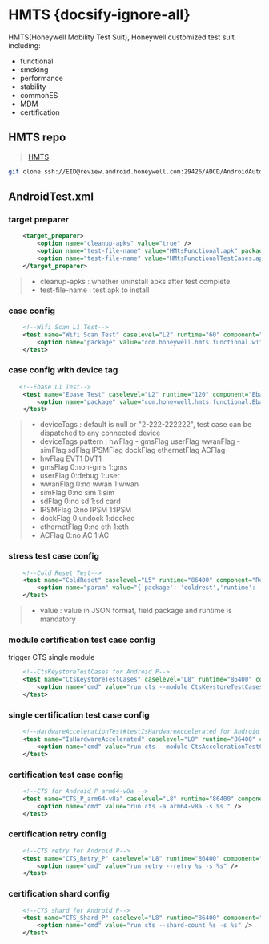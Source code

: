 # HMTS {docsify-ignore-all}

HMTS(Honeywell Mobility Test Suit), Honeywell customized test suit including:
- functional
- smoking
- performance
- stability
- commonES
- MDM
- certification

## HMTS repo 
> [HMTS](https://review.android.honeywell.com:8088/#/admin/projects/ADCD/AndroidAutomationTest)

```bash
git clone ssh://EID@review.android.honeywell.com:29426/ADCD/AndroidAutomationTest
```

## AndroidTest.xml
### target preparer
```xml
    <target_preparer>
        <option name="cleanup-apks" value="true" />
        <option name="test-file-name" value="HMtsFunctional.apk" package="com.honeywell.hmts.functional"/>
        <option name="test-file-name" value="HMtsFunctionalTestCases.apk" package="com.honeywell.hmts.functional.test"/>
    </target_preparer>
```
> - cleanup-apks : whether uninstall apks after test complete
> - test-file-name : test apk to install



### case config
```xml
    <!--Wifi Scan L1 Test-->
    <test name="Wifi Scan Test" caselevel="L2" runtime="60" component="WLAN" class="com.honeywell.hmts.functional.test/android.support.test.runner.AndroidJUnitRunner">
        <option name="package" value="com.honeywell.hmts.functional.wifiscan" />
    </test>
```

### case config with device tag
```xml
   <!--Ebase L1 Test-->
    <test name="Ebase Test" caselevel="L2" runtime="120" component="Ebase" deviceTags="2-222-222212" class="com.honeywell.hmts.functional.test/android.support.test.runner.AndroidJUnitRunner">
        <option name="package" value="com.honeywell.hmts.functional.Ebase" />
    </test>
```
> - deviceTags : default is null or "2-222-222222", test case can be dispatched to any connected device
> - deviceTags pattern : hwFlag - gmsFlag userFlag wwanFlag - simFlag sdFlag IPSMFlag dockFlag ethernetFlag ACFlag
> - hwFlag	EVT1 DVT1 
> - gmsFlag	0:non-gms   1:gms
> - userFlag	0:debug        1:user
> - wwanFlag	0:no wwan   1:wwan
> - simFlag	0:no sim       1:sim
> - sdFlag	0:no sd          1:sd card
> - IPSMFlag	0:no IPSM    1:IPSM
> - dockFlag	0:undock      1:docked
> - ethernetFlag	0:no eth        1:eth
> - ACFlag	0:no AC         1:AC


### stress test case config
```xml
    <!--Cold Reset Test-->
    <test name="ColdReset" caselevel="L5" runtime="86400" component="Reset" deviceTags="" class="com.honeywell.action.hmts.RUN_STRESS">
        <option name="param" value="{'package': 'coldrest','runtime': '24','interval': '10'}" />
    </test>
```
> - value : value in JSON format, field package and runtime is mandatory

### module certification test case config
trigger CTS single module
```xml
    <!--CtsKeystoreTestCases for Android P-->
    <test name="CtsKeystoreTestCases" caselevel="L8" runtime="86400" component="Certification-CTS" platform="P" type="trigger">
        <option name="cmd" value="run cts --module CtsKeystoreTestCases -s %s " />
    </test>
```

### single certification test case config
```xml
    <!--HardwareAccelerationTest#testIsHardwareAccelerated for Android P-->
    <test name="IsHardwareAccelerated" caselevel="L8" runtime="86400" component="Certification-CTS" platform="P" type="trigger">
        <option name="cmd" value="run cts --module CtsAccelerationTestCases --test android.acceleration.cts.HardwareAccelerationTest#testIsHardwareAccelerated -s %s " />
    </test>
```


### certification test case config
```xml
    <!--CTS for Android P arm64-v8a -->
    <test name="CTS_P_arm64-v8a" caselevel="L8" runtime="86400" component="Certification-CTS" platform="P" type="trigger">
        <option name="cmd" value="run cts -a arm64-v8a -s %s " />
    </test>
```


### certification retry config
```xml
    <!--CTS retry for Android P-->
    <test name="CTS_Retry_P" caselevel="L8" runtime="86400" component="Certification-CTS" platform="P" type="retry">
        <option name="cmd" value="run retry --retry %s -s %s" />
    </test>
```

### certification shard config
```xml
    <!--CTS shard for Android P-->
    <test name="CTS_Shard_P" caselevel="L8" runtime="86400" component="Certification-CTS" platform="P" type="shard">
        <option name="cmd" value="run cts --shard-count %s -s %s" />
    </test>
```



